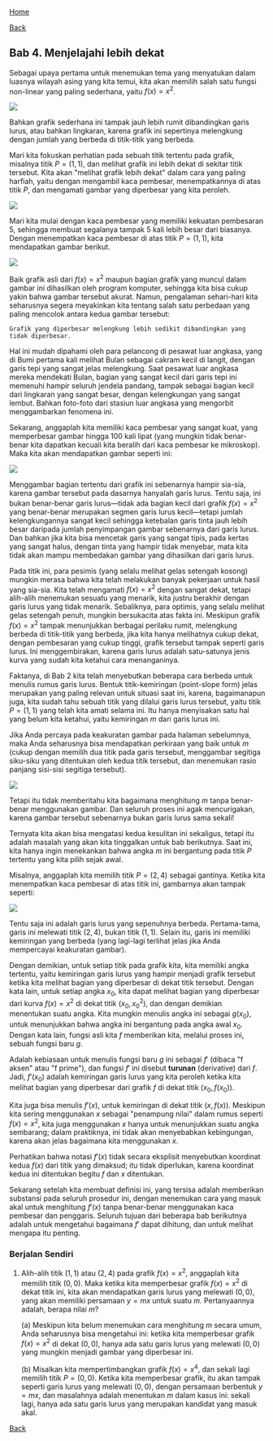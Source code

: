 [Home](../)

[Back](./)


## Bab 4. Menjelajahi lebih dekat

Sebagai upaya pertama untuk menemukan tema yang menyatukan dalam luasnya wilayah asing yang kita temui, kita akan memilih salah satu fungsi non-linear yang paling sederhana, yaitu $f(x) = x^2$. 

![](Pasted%20image%2020250621220658.png)

Bahkan grafik sederhana ini tampak jauh lebih rumit dibandingkan garis lurus, atau bahkan lingkaran, karena grafik ini sepertinya melengkung dengan jumlah yang berbeda di titik-titik yang berbeda.

Mari kita fokuskan perhatian pada sebuah titik tertentu pada grafik, misalnya titik $P = (1,1)$, dan melihat grafik ini lebih dekat di sekitar titik tersebut. Kita akan "melihat grafik lebih dekat" dalam cara yang paling harfiah, yaitu dengan mengambil kaca pembesar, menempatkannya di atas titik $P$, dan mengamati gambar yang diperbesar yang kita peroleh.

![](Pasted%20image%2020250621220738.png)

Mari kita mulai dengan kaca pembesar yang memiliki kekuatan pembesaran 5, sehingga membuat segalanya tampak 5 kali lebih besar dari biasanya. Dengan menempatkan kaca pembesar di atas titik $P = (1,1)$, kita mendapatkan gambar berikut.

![](Pasted%20image%2020250621220811.png)

Baik grafik asli dari $f(x) = x^2$ maupun bagian grafik yang muncul dalam gambar ini dihasilkan oleh program komputer, sehingga kita bisa cukup yakin bahwa gambar tersebut akurat. Namun, pengalaman sehari-hari kita seharusnya segera meyakinkan kita tentang salah satu perbedaan yang paling mencolok antara kedua gambar tersebut: 

`Grafik yang diperbesar melengkung lebih sedikit dibandingkan yang tidak diperbesar.`

Hal ini mudah dipahami oleh para pelancong di pesawat luar angkasa, yang di Bumi pertama kali melihat Bulan sebagai cakram kecil di langit, dengan garis tepi yang sangat jelas melengkung. Saat pesawat luar angkasa mereka mendekati Bulan, bagian yang sangat kecil dari garis tepi ini memenuhi hampir seluruh jendela pandang, tampak sebagai bagian kecil dari lingkaran yang sangat besar, dengan kelengkungan yang sangat lembut. Bahkan foto-foto dari stasiun luar angkasa yang mengorbit menggambarkan fenomena ini.

Sekarang, anggaplah kita memiliki kaca pembesar yang sangat kuat, yang memperbesar gambar hingga 100 kali lipat (yang mungkin tidak benar-benar kita dapatkan kecuali kita beralih dari kaca pembesar ke mikroskop). Maka kita akan mendapatkan gambar seperti ini:

![](Pasted%20image%2020250621221037.png)

Menggambar bagian tertentu dari grafik ini sebenarnya hampir sia-sia, karena gambar tersebut pada dasarnya hanyalah garis lurus. Tentu saja, ini bukan benar-benar garis lurus—tidak ada bagian kecil dari grafik $f(x) = x^2$ yang benar-benar merupakan segmen garis lurus kecil—tetapi jumlah kelengkungannya sangat kecil sehingga ketebalan garis tinta jauh lebih besar daripada jumlah penyimpangan gambar sebenarnya dari garis lurus. Dan bahkan jika kita bisa mencetak garis yang sangat tipis, pada kertas yang sangat halus, dengan tinta yang hampir tidak menyebar, mata kita tidak akan mampu membedakan gambar yang dihasilkan dari garis lurus.

Pada titik ini, para pesimis (yang selalu melihat gelas setengah kosong) mungkin merasa bahwa kita telah melakukan banyak pekerjaan untuk hasil yang sia-sia. Kita telah mengamati $f(x) = x^2$ dengan sangat dekat, tetapi alih-alih menemukan sesuatu yang menarik, kita justru berakhir dengan garis lurus yang tidak menarik. Sebaliknya, para optimis, yang selalu melihat gelas setengah penuh, mungkin bersukacita atas fakta ini. Meskipun grafik $f(x) = x^2$ tampak menunjukkan berbagai perilaku rumit, melengkung berbeda di titik-titik yang berbeda, jika kita hanya melihatnya cukup dekat, dengan pembesaran yang cukup tinggi, grafik tersebut tampak seperti garis lurus. Ini menggembirakan, karena garis lurus adalah satu-satunya jenis kurva yang sudah kita ketahui cara menanganinya.

Faktanya, di Bab 2 kita telah menyebutkan beberapa cara berbeda untuk menulis rumus garis lurus. Bentuk titik-kemiringan (point-slope form) jelas merupakan yang paling relevan untuk situasi saat ini, karena, bagaimanapun juga, kita sudah tahu sebuah titik yang dilalui garis lurus tersebut, yaitu titik $P = (1,1)$ yang telah kita amati selama ini. Itu hanya menyisakan satu hal yang belum kita ketahui, yaitu kemiringan $m$ dari garis lurus ini.

Jika Anda percaya pada keakuratan gambar pada halaman sebelumnya, maka Anda seharusnya bisa mendapatkan perkiraan yang baik untuk $m$ (cukup dengan memilih dua titik pada garis tersebut, menggambar segitiga siku-siku yang ditentukan oleh kedua titik tersebut, dan menemukan rasio panjang sisi-sisi segitiga tersebut). 

![](Pasted%20image%2020250621221217.png)

Tetapi itu tidak memberitahu kita bagaimana menghitung $m$ tanpa benar-benar menggunakan gambar. Dan seluruh proses ini agak mencurigakan, karena gambar tersebut sebenarnya bukan garis lurus sama sekali!

Ternyata kita akan bisa mengatasi kedua kesulitan ini sekaligus, tetapi itu adalah masalah yang akan kita tinggalkan untuk bab berikutnya. Saat ini, kita hanya ingin menekankan bahwa angka $m$ ini bergantung pada titik $P$ tertentu yang kita pilih sejak awal.

Misalnya, anggaplah kita memilih titik $P = (2,4)$ sebagai gantinya. Ketika kita menempatkan kaca pembesar di atas titik ini, gambarnya akan tampak seperti:

![](Pasted%20image%2020250621221302.png)

Tentu saja ini adalah garis lurus yang sepenuhnya berbeda. Pertama-tama, garis ini melewati titik $(2,4)$, bukan titik $(1,1)$. Selain itu, garis ini memiliki kemiringan yang berbeda (yang lagi-lagi terlihat jelas jika Anda mempercayai keakuratan gambar).

Dengan demikian, untuk setiap titik pada grafik kita, kita memiliki angka tertentu, yaitu kemiringan garis lurus yang hampir menjadi grafik tersebut ketika kita melihat bagian yang diperbesar di dekat titik tersebut. Dengan kata lain, untuk setiap angka $x_0$, kita dapat melihat bagian yang diperbesar dari kurva $f(x) = x^2$ di dekat titik $(x_0, x_0^2)$, dan dengan demikian menentukan suatu angka. Kita mungkin menulis angka ini sebagai $g(x_0)$, untuk menunjukkan bahwa angka ini bergantung pada angka awal $x_0$. Dengan kata lain, fungsi asli kita $f$ memberikan kita, melalui proses ini, sebuah fungsi baru $g$.

Adalah kebiasaan untuk menulis fungsi baru $g$ ini sebagai $f'$ (dibaca "f aksen" atau "f prime"), dan fungsi $f'$ ini disebut **turunan** (derivative) dari $f$. Jadi, $f'(x_0)$ adalah kemiringan garis lurus yang kita peroleh ketika kita melihat bagian yang diperbesar dari grafik $f$ di dekat titik $(x_0, f(x_0))$.

Kita juga bisa menulis $f'(x)$, untuk kemiringan di dekat titik $(x, f(x))$. Meskipun kita sering menggunakan $x$ sebagai "penampung nilai" dalam rumus seperti $f(x) = x^2$, kita juga menggunakan $x$ hanya untuk menunjukkan suatu angka sembarang; dalam praktiknya, ini tidak akan menyebabkan kebingungan, karena akan jelas bagaimana kita menggunakan $x$.

Perhatikan bahwa notasi $f'(x)$ tidak secara eksplisit menyebutkan koordinat kedua $f(x)$ dari titik yang dimaksud; itu tidak diperlukan, karena koordinat kedua ini ditentukan begitu $f$ dan $x$ ditentukan.

Sekarang setelah kita membuat definisi ini, yang tersisa adalah memberikan substansi pada seluruh prosedur ini, dengan menemukan cara yang masuk akal untuk menghitung $f'(x)$ tanpa benar-benar menggunakan kaca pembesar dan penggaris. Seluruh tujuan dari beberapa bab berikutnya adalah untuk mengetahui bagaimana $f'$ dapat dihitung, dan untuk melihat mengapa itu penting.

### Berjalan Sendiri

1. Alih-alih titik $(1,1)$ atau $(2,4)$ pada grafik $f(x) = x^2$, anggaplah kita memilih titik $(0,0)$. Maka ketika kita memperbesar grafik $f(x) = x^2$ di dekat titik ini, kita akan mendapatkan garis lurus yang melewati $(0,0)$, yang akan memiliki persamaan $y = mx$ untuk suatu $m$. Pertanyaannya adalah, berapa nilai $m$?

   (a) Meskipun kita belum menemukan cara menghitung $m$ secara umum, Anda seharusnya bisa mengetahui ini: ketika kita memperbesar grafik $f(x) = x^2$ di dekat $(0,0)$, hanya ada satu garis lurus yang melewati $(0,0)$ yang mungkin menjadi gambar yang diperbesar ini.

   (b) Misalkan kita mempertimbangkan grafik $f(x) = x^4$, dan sekali lagi memilih titik $P = (0,0)$. Ketika kita memperbesar grafik, itu akan tampak seperti garis lurus yang melewati $(0,0)$, dengan persamaan berbentuk $y = mx$, dan masalahnya adalah menentukan $m$ dalam kasus ini: sekali lagi, hanya ada satu garis lurus yang merupakan kandidat yang masuk akal.
   
[Back](./)

